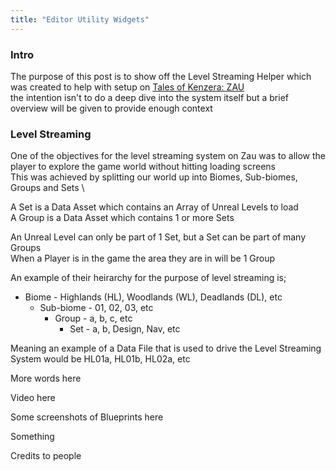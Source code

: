 ```yaml
---
title: "Editor Utility Widgets"
---
```


### Intro

The purpose of this post is to show off the Level Streaming Helper which was created to help with setup on [Tales of Kenzera: ZAU](https://www.ea.com/en-gb/games/tales-of-kenzera/zau) \
the intention isn't to do a deep dive into the system itself but a brief overview will be given to provide enough context

### Level Streaming

One of the objectives for the level streaming system on Zau was to allow the player to explore the game world without hitting loading screens \
This was achieved by splitting our world up into Biomes, Sub-biomes, Groups and Sets \

A Set is a Data Asset which contains an Array of Unreal Levels to load\
A Group is a Data Asset which contains 1 or more Sets

An Unreal Level can only be part of 1 Set, but a Set can be part of many Groups\
When a Player is in the game the area they are in will be 1 Group

An example of their heirarchy for the purpose of level streaming is;
* Biome - Highlands (HL), Woodlands (WL), Deadlands (DL), etc
	* Sub-biome - 01, 02, 03, etc
		* Group - a, b, c, etc
			* Set - a, b, Design, Nav, etc
		
Meaning an example of a Data File that is used to drive the Level Streaming System would be HL01a, HL01b, HL02a, etc

More words here

Video here

Some screenshots of Blueprints here

Something

Credits to people







